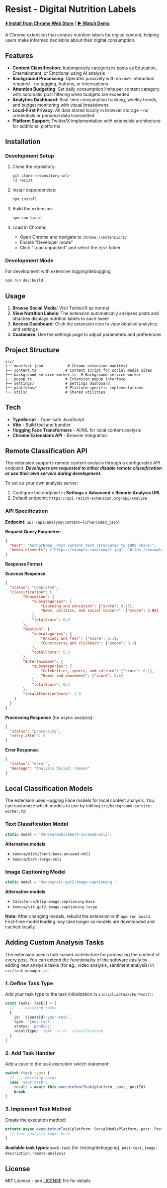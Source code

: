 # Resist - Digital Nutrition Labels


**[⬇️ Install from Chrome Web Store](https://chromewebstore.google.com/detail/resist/paeflkahgaodaojpkhcijkaecnomomph)** | **[▶ Watch Demo](https://youtu.be/UmWCdgHQ_8o)**

A Chrome extension that creates nutrition labels for digital content, helping users make informed decisions about their digital consumption.


## Features

- **Content Classification**: Automatically categorizes posts as Education, Entertainment, or Emotional using AI analysis
- **Background Processing**: Operates passively with no user interaction required - no tagging, buttons, or interruptions
- **Attention Budgeting**: Set daily consumption limits per content category with automatic post filtering when budgets are exceeded
- **Analytics Dashboard**: Real-time consumption tracking, weekly trends, and budget monitoring with visual breakdowns
- **Local-First Privacy**: All data stored locally in browser storage - no credentials or personal data transmitted
- **Platform Support**: Twitter/X implementation with extensible architecture for additional platforms

## Installation

### Development Setup

1. Clone the repository:
   ```bash
   git clone <repository-url>
   cd resist
   ```

2. Install dependencies:
   ```bash
   npm install
   ```

3. Build the extension:
   ```bash
   npm run build
   ```

4. Load in Chrome:
   - Open Chrome and navigate to `chrome://extensions/`
   - Enable "Developer mode"
   - Click "Load unpacked" and select the `dist` folder

### Development Mode

For development with extensive logging/debugging:
```bash
npm run dev:build
```

## Usage

1. **Browse Social Media**: Visit Twitter/X as normal
2. **View Nutrition Labels**: The extension automatically analyzes posts and attaches displays nutrition labels to each tweet
3. **Access Dashboard**: Click the extension icon to view detailed analytics and settings
4. **Customize**: Use the settings page to adjust parameters and preferences


## Project Structure

```
src/
├── manifest.json           # Chrome extension manifest
├── content.ts             # Content script for social media sites
├── background-service-worker.ts  # Background service worker
├── popup.ts               # Extension popup interface
├── settings/              # Settings dashboard
├── platforms/             # Platform-specific implementations
└── utils/                 # Shared utilities
```

## Tech

- **TypeScript** - Type-safe JavaScript
- **Vite** - Build tool and bundler
- **Hugging Face Transformers** - AI/ML for local content analysis
- **Chrome Extensions API** - Browser integration

## Remote Classification API

The extension supports remote content analysis through a configurable API endpoint. _**Developers are requested to either disable remote classification or use their own servers during development.**_

To set up your own analysis server:

1. Configure the endpoint in **Settings > Advanced > Remote Analysis URL**
2. Default endpoint: `https://api.resist-extension.org/api/analyze`

### API Specification

**Endpoint**: `GET /api/analyze?content={urlencoded_json}`

**Request Query Parameter**:
```json
{
  "text": "AuthorName: Post content text (truncated to 1000 chars)",
  "media_elements": ["https://example.com/image1.jpg", "https://example.com/image2.png"]
}
```

**Response Format**:

**Success Response**:
```json
{
  "status": "completed",
  "classification": {
        "Education": {
            "subcategories": {
                "Learning and education": {"score": 0.15},
                "News, politics, and social concern": {"score": 0.05}
            },
            "totalScore": 0.3
        },
        "Emotion": {
            "subcategories": {
                "Anxiety and fear": {"score": 0.1},
                "Controversy and clickbait": {"score": 0.1}
            },
            "totalScore": 0.3
        },
        "Entertainment": {
            "subcategories": {
                "Celebrities, sports, and culture": {"score": 0.1},
                "Humor and amusement": {"score": 0.5}
            },
            "totalScore": 0.4
        },
        "totalAttentionScore": 1.0
    }
  }
}
```

**Processing Response** (for async analysis):
```json
{
  "status": "processing",
  "retry_after": 5
}
```

**Error Response**:
```json
{
  "status": "error",
  "message": "Analysis failed: reason"
}
```

## Local Classification Models

The extension uses Hugging Face models for local content analysis. You can customize which models to use by editing `src/background-service-worker.ts`:

### Text Classification Model
```typescript
static model = 'Xenova/mobilebert-uncased-mnli';
```

**Alternative models**:
- `Xenova/distilbert-base-uncased-mnli`
- `Xenova/bart-large-mnli`

### Image Captioning Model
```typescript
static model = 'Xenova/vit-gpt2-image-captioning';
```

**Alternative models**:
- `Salesforce/blip-image-captioning-base`
- `Xenova/vit-gpt2-image-captioning-large`

**Note**: After changing models, rebuild the extension with `npm run build`. First-time model loading may take longer as models are downloaded and cached locally.

## Adding Custom Analysis Tasks

The extension uses a task-based architecture for processing the content of every post. You can extend the functionality of the software easily by adding new analysis tasks (for eg., video analysis, sentiment analysis) in `src/task-manager.ts`:

### 1. Define Task Type
Add your task type to the task initialization in `initializeTasksForPost()`:
```typescript
const tasks: Task[] = [
  // ... existing tasks
  {
    id: `${postId}-your-task`,
    type: 'your-task',
    status: 'pending',
    resultType: 'text' // or 'classification'
  }
]
```

### 2. Add Task Handler
Add a case to the task execution switch statement:
```typescript
switch (task.type) {
  // ... existing cases
  case 'your-task':
    result = await this.executeYourTask(platform, post, postId)
    break
}
```

### 3. Implement Task Method
Create the execution method:
```typescript
private async executeYourTask(platform: SocialMediaPlatform, post: PostElement, postId: string): Promise<string> {
  // Your analysis logic here
}
```

**Available task types**: `mock-task` (for testing/debugging), `post-text`, `image-description`, `remote-analysis`

## License

MIT License - see [LICENSE](LICENSE) file for details
